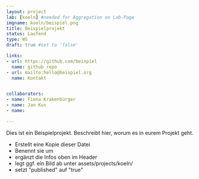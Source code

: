 ```yaml
---
layout: project
lab: [koeln] #needed for Aggregation on Lab-Page
imgname: koeln/beispiel.png
title: Beispielprojekt
status: Laufend
type: WS
draft: true #set to 'false'

links:
- url: https://github.com/beispiel
  name: github repo
- url: mailto:hello@beispiel.org
  name: Kontakt


collaborators:
- name: Fiona Krakenbürger
- name: Jan Kus
- name:

---
```


Dies ist ein Beispielprojekt. Beschreibt hier, worum es in eurem Projekt geht.

- Erstellt eine Kopie dieser Datei
- Benennt sie um
- ergänzt die Infos oben im Header
- legt ggf. ein Bild ab unter assets/projects/koeln/
- setzt "published" auf "true"
